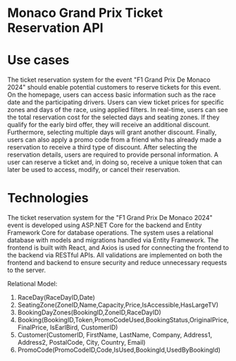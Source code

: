 # Monaco Grand Prix Ticket Reservation API
# Use cases
The ticket reservation system for the event "F1 Grand Prix De Monaco 2024" should enable potential customers to reserve tickets for this event. On the homepage, users can access basic information such as the race date and the participating drivers. Users can view ticket prices for specific zones and days of the race, using applied filters. In real-time, users can see the total reservation cost for the selected days and seating zones. If they qualify for the early bird offer, they will receive an additional discount. Furthermore, selecting multiple days will grant another discount. Finally, users can also apply a promo code from a friend who has already made a reservation to receive a third type of discount. After selecting the reservation details, users are required to provide personal information. A user can reserve a ticket and, in doing so, receive a unique token that can later be used to access, modify, or cancel their reservation.

# Technologies
The ticket reservation system for the "F1 Grand Prix De Monaco 2024" event is developed using ASP.NET Core for the backend and Entity Framework Core for database operations. The system uses a relational database with models and migrations handled via Entity Framework. The frontend is built with React, and Axios is used for connecting the frontend to the backend via RESTful APIs.
All validations are implemented on both the frontend and backend to ensure security and reduce unnecessary requests to the server.

Relational Model:
1. RaceDay(RaceDayID,Date)
2. SeatingZone(ZoneID,Name,Capacity,Price,IsAccessible,HasLargeTV)
3. BookingDayZones(BookingID,ZoneID,RaceDayID)
4. Booking(BookingID,Token,PromoCodeUsed,BookingStatus,OriginalPrice,
FinalPrice, IsEarlBird, CustomerID)
5. Customer(CustomerID, FirstName, LastName, Company, Address1,
Address2, PostalCode, City, Country, Email)
6. PromoCode(PromoCodeID,Code,IsUsed,Bookingld,UsedByBookingld)
